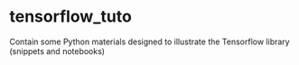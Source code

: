 # tensorflow_tuto
Contain some Python materials designed to illustrate the Tensorflow library (snippets and notebooks)
